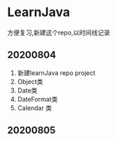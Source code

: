 # LearnJava
方便复习,新建这个repo,以时间线记录
## 20200804
1. 新建learnJava repo  project
2. Object类
3. Date类
4. DateFormat类
5. Calendar 类
## 20200805

